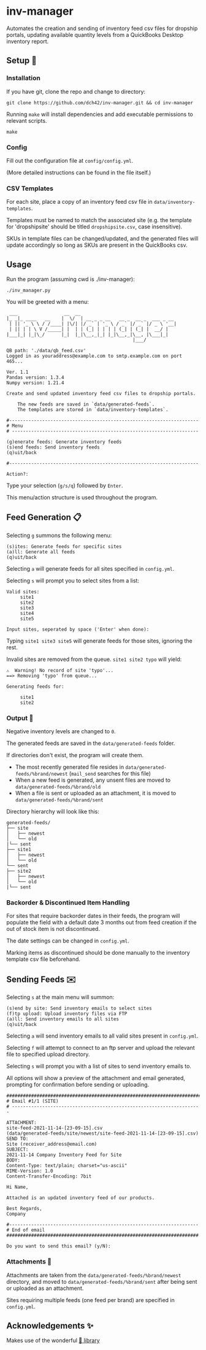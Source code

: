 # inv-manager
Automates the creation and sending of inventory feed csv files for dropship portals, updating available quantity levels from a QuickBooks Desktop inventory report.

## Setup 🔧

### Installation

If you have git, clone the repo and change to directory:
~~~
git clone https://github.com/dch42/inv-manager.git && cd inv-manager
~~~

Running `make` will install dependencies and add executable permissions to relevant scripts.

~~~
make
~~~

### Config

Fill out the configuration file at `config/config.yml`.

(More detailed instructions can be found in the file itself.)

### CSV Templates

For each site, place a copy of an inventory feed csv file in `data/inventory-templates`.

Templates must be named to match the associated site (e.g. the template for 'dropshipsite' should be titled `dropshipsite.csv`, case insensitive). 

SKUs in template files can be changed/updated, and the generated files will update accordingly so long as SKUs are present in the QuickBooks csv. 

## Usage
Run the program (assuming cwd is ./inv-manager):

~~~
./inv_manager.py
~~~

You will be greeted with a menu:

~~~
 ___                 __  __                                   
|_ _|_ ____   __    |  \/  | __ _ _ __   __ _  __ _  ___ _ __ 
 | || '_ \ \ / /____| |\/| |/ _` | '_ \ / _` |/ _` |/ _ \ '__|
 | || | | \ V /_____| |  | | (_| | | | | (_| | (_| |  __/ |   
|___|_| |_|\_/      |_|  |_|\__,_|_| |_|\__,_|\__, |\___|_|   
                                              |___/           

QB path: './data/qb_feed.csv'
Logged in as youraddress@example.com to smtp.example.com on port 465...

Ver. 1.1
Pandas version: 1.3.4
Numpy version: 1.21.4

Create and send updated inventory feed csv files to dropship portals.

	The new feeds are saved in `data/generated-feeds`.
	The templates are stored in `data/inventory-templates`.

#---------------------------------------------------------------------
# Menu
# --------------------------------------------------------------------

(g)enerate feeds: Generate inventory feeds
(s)end feeds: Send inventory feeds
(q)uit/back

#---------------------------------------------------------------------

Action?: 
~~~

Type your selection (`g/s/q`) followed by `Enter`.

This menu/action structure is used throughout the program.

## Feed Generation 📋

Selecting `g` summons the following menu:

~~~
(s)ites: Generate feeds for specific sites
(a)ll: Generate all feeds
(q)uit/back
~~~

Selecting `a` will generate feeds for all sites specified in `config.yml`.

Selecting `s` will prompt you to select sites from a list:
~~~
Valid sites:
	 site1
	 site2
	 site3
	 site4
	 site5

Input sites, seperated by space ('Enter' when done): 
~~~

Typing `site1 site3 site5` will generate feeds for those sites, ignoring the rest.

Invalid sites are removed from the queue. `site1 site2 typo` will yield:

~~~
⚠️  Warning! No record of site 'typo'...
==> Removing 'typo' from queue...

Generating feeds for:

	 site1
	 site2
~~~

### Output 📂

Negative inventory levels are changed to `0`.

The generated feeds are saved in the `data/generated-feeds` folder.

If directories don't exist, the program will create them.

- The most recently generated file resides in `data/generated-feeds/%brand/newest` (`mail_send` searches for this file)
- When a new feed is generated, any unsent files are moved to `data/generated-feeds/%brand/old`
- When a file is sent or uploaded as an attachment, it is moved to `data/generated-feeds/%brand/sent`

Directory hierarchy will look like this:
~~~
generated-feeds/
├── site
│   ├── newest
│   └── old
|└── sent
├── site1
│   ├── newest
│   └── old
└── sent
├── site2
│   ├── newest
│   └── old
|└── sent
~~~

### Backorder & Discontinued Item Handling

For sites that require backorder dates in their feeds, the program will populate the field with a default date 3 months out from feed creation if the out of stock item is not discontinued. 

The date settings can be changed in `config.yml`.

Marking items as discontinued should be done manually to the inventory template csv file beforehand.

## Sending Feeds ✉️

Selecting `s` at the main menu will summon:

~~~
(s)end by site: Send inventory emails to select sites
(f)tp upload: Upload inventory files via FTP
(a)ll: Send inventory emails to all sites
(q)uit/back
~~~

Selecting `a` will send inventory emails to all valid sites present in `config.yml`.

Selecting `f` will attempt to connect to an ftp server and upload the relevant file to specified upload directory.

Selecting `s` will prompt you with a list of sites to send inventory emails to.

All options will show a preview of the attachment and email generated, prompting for confirmation before sending or uploading.

~~~
########################################################################
# Email #1/1 (SITE)
# ---------------------------------------------------------------------

ATTACHMENT:
site-feed-2021-11-14-[23-09-15].csv 
(data/generated-feeds/site/newest/site-feed-2021-11-14-[23-09-15].csv)
SEND TO:
Site (receiver_address@email.com)
SUBJECT:
2021-11-14 Company Inventory Feed for Site
BODY:
Content-Type: text/plain; charset="us-ascii"
MIME-Version: 1.0
Content-Transfer-Encoding: 7bit

Hi Name,

Attached is an updated inventory feed of our products.

Best Regards,
Company

#---------------------------------------------------------------------
# End of email
###################################################################### 

Do you want to send this email? (y/N): 
~~~

### Attachments 📎

Attachments are taken from the ```data/generated-feeds/%brand/newest``` directory, and moved to ```data/generated-feeds/%brand/sent``` after being sent or uploaded as an attachment.

Sites requiring multiple feeds (one feed per brand) are specified in `config.yml`.

## Acknowledgements ✨

Makes use of the wonderful [🐼 library](https://github.com/pandas-dev/pandas)

